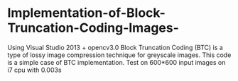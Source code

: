 # Implementation-of-Block-Truncation-Coding-Images-
Using Visual Studio 2013 + opencv3.0
Block Truncation Coding (BTC) is a type of lossy image compression technique for greyscale images. 
This code is a simple case of BTC implementation.
Test on 600*600 input images on i7 cpu with 0.003s 
